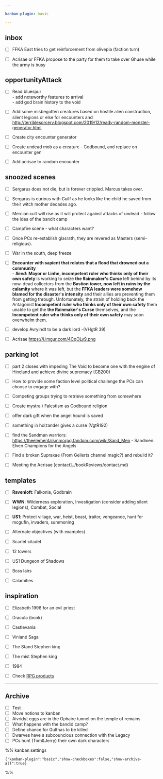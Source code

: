 ```yaml
---

kanban-plugin: basic

---
```


## inbox

- [ ] FFKA East tries to get reinforcement from olivepia (faction turn)
- [ ] Acrisae or FFKA propose to the party for them to take over Ghuse while the army is busy


## opportunityAttack

- [ ] Read bluespur<br>- add noteworthy features to arrival<br>- add god brain history to the void
- [ ] Add some misbegotten creatures based on hostile alien construction, silent legions or else for encounters and http://terriblesorcery.blogspot.com/2019/12/ready-random-monster-generator.html
- [ ] Create city encounter generator
- [ ] Create undead mob as a creature - Godbound, and replace on encounter gen
- [ ] Add acrisae to random encounter


## snoozed scenes

- [ ] Sergarus does not die, but is forever crippled. Marcus takes over.
- [ ] Sergarus is curious with Guilf as he looks like the child he saved from their witch mother decades ago.
- [ ] Mercian cult will rise as it will protect against attacks of undead - follow the idea of the bandit camp
- [ ] Campfire scene - what characters want?
- [ ] Once PCs re-establish glasrath, they are revered as Masters (semi-religious).
- [ ] War in the south, deep freeze
- [ ] **Encounter with sapient that relates that a flood that drowned out a community**<br>- ***Seed:*** **Mayor or Linhe, incompetent ruler who thinks only of their own safety** is working to seize **the Rainmaker's Curse** left behind by its now-dead collectors from the **Bastion tower, now left in ruins by the calamity** where it was left, but the **FFKA leaders were somehow blamed for the disaster's intensity** and their allies are preventing them from getting through. Unfortunately, the strain of holding back the Antagonist **Incompetent ruler who thinks only of their own safety** them unable to get the **the Rainmaker's Curse** themselves, and the **Incompetent ruler who thinks only of their own safety** may soon overwhelm them.
- [ ] develop Avryindt to be a dark lord -(VHgtR 39)
- [ ] Acrisae https://i.imgur.com/4CqOLy9.png


## parking lot

- [ ] part 2 closes with impeding The Void to become one with the engine of Hincland and achieve divine supremacy (GB200)
- [ ] How to provide some faction level political challenge the PCs can choose to engage with?
- [ ] Competing groups trying to retrieve something from somewhere
- [ ] Create mystra / Falestism as Godbound religion
- [ ] offer dark gift when the angel hound is saved
- [ ] something in holzander gives a curse (VgtR192)
- [ ] find the Sandman warriors: https://theelementalsmmorpg.fandom.com/wiki/Sand_Men - Sandmen: Elven Champions for the Angels
- [ ] Find a broken Supraxae (From Gellerts channel magic?) and rebuild it?
- [ ] Meeting the Acrisae [contact]../bookReviews/contact.md)


## templates

- [ ] **Ravenloft**: Falkonia, Godbrain
- [ ] **WWN**: Wilderness exploration, Investigation (consider adding silent legions), Combat, Social
- [ ] **US1**: Protect village, war, heist, beast, traitor, vengeance, hunt for mcgufin, invaders, summoning
- [ ] Alternate objectives (with examples)
- [ ] Scarlet citadel
- [ ] 12 towers
- [ ] US1 Dungeon of Shadows
- [ ] Boss lairs
- [ ] Calamities


## inspiration

- [ ] Elizabeth 1998 for an evil priest
- [ ] Dracula (book)
- [ ] Castlevania
- [ ] Vinland Saga
- [ ] The Stand Stephen king
- [ ] The mist Stephen king
- [ ] 1984
- [ ] Check [RPG products](chrome://bookmarks/?id=747)


***

## Archive

- [ ] Test
- [ ] Move notions to kanban
- [ ] Aivridyt eggs are in the Ophaire tunnel on the temple of remains
- [ ] What happens with the bandid camp?
- [ ] Define chance for Gulthas to be killed
- [ ] Dwarves have a subcouncious connection with the Legacy
- [ ] PCs hunt (Tom&Jerry) their own dark characters

%% kanban:settings
```
{"kanban-plugin":"basic","show-checkboxes":false,"show-archive-all":true}
```
%%
